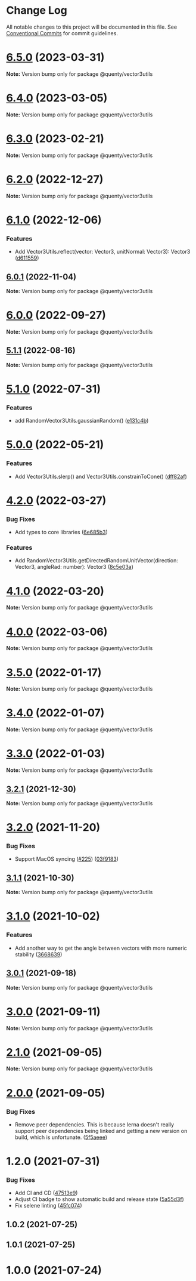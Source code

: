 # Change Log

All notable changes to this project will be documented in this file.
See [Conventional Commits](https://conventionalcommits.org) for commit guidelines.

# [6.5.0](https://github.com/Quenty/NevermoreEngine/compare/@quenty/vector3utils@6.4.0...@quenty/vector3utils@6.5.0) (2023-03-31)

**Note:** Version bump only for package @quenty/vector3utils





# [6.4.0](https://github.com/Quenty/NevermoreEngine/compare/@quenty/vector3utils@6.3.0...@quenty/vector3utils@6.4.0) (2023-03-05)

**Note:** Version bump only for package @quenty/vector3utils





# [6.3.0](https://github.com/Quenty/NevermoreEngine/compare/@quenty/vector3utils@6.2.0...@quenty/vector3utils@6.3.0) (2023-02-21)

**Note:** Version bump only for package @quenty/vector3utils





# [6.2.0](https://github.com/Quenty/NevermoreEngine/compare/@quenty/vector3utils@6.1.0...@quenty/vector3utils@6.2.0) (2022-12-27)

**Note:** Version bump only for package @quenty/vector3utils





# [6.1.0](https://github.com/Quenty/NevermoreEngine/compare/@quenty/vector3utils@6.0.1...@quenty/vector3utils@6.1.0) (2022-12-06)


### Features

* Add Vector3Utils.reflect(vector: Vector3, unitNormal: Vector3): Vector3 ([d611559](https://github.com/Quenty/NevermoreEngine/commit/d6115599012be78d8f7498b1dbc6f1af10784821))





## [6.0.1](https://github.com/Quenty/NevermoreEngine/compare/@quenty/vector3utils@6.0.0...@quenty/vector3utils@6.0.1) (2022-11-04)

**Note:** Version bump only for package @quenty/vector3utils





# [6.0.0](https://github.com/Quenty/NevermoreEngine/compare/@quenty/vector3utils@5.1.1...@quenty/vector3utils@6.0.0) (2022-09-27)

**Note:** Version bump only for package @quenty/vector3utils





## [5.1.1](https://github.com/Quenty/NevermoreEngine/compare/@quenty/vector3utils@5.1.0...@quenty/vector3utils@5.1.1) (2022-08-16)

**Note:** Version bump only for package @quenty/vector3utils





# [5.1.0](https://github.com/Quenty/NevermoreEngine/compare/@quenty/vector3utils@5.0.0...@quenty/vector3utils@5.1.0) (2022-07-31)


### Features

* add RandomVector3Utils.gaussianRandom() ([e131c4b](https://github.com/Quenty/NevermoreEngine/commit/e131c4b1a657163dc81f871f3ad1c85148d7434c))





# [5.0.0](https://github.com/Quenty/NevermoreEngine/compare/@quenty/vector3utils@4.2.0...@quenty/vector3utils@5.0.0) (2022-05-21)


### Features

* Add Vector3Utils.slerp() and Vector3Utils.constrainToCone() ([dff82af](https://github.com/Quenty/NevermoreEngine/commit/dff82afeabd56a4c85e8143683be71cbbe8a2bbf))





# [4.2.0](https://github.com/Quenty/NevermoreEngine/compare/@quenty/vector3utils@4.1.0...@quenty/vector3utils@4.2.0) (2022-03-27)


### Bug Fixes

* Add types to core libraries ([6e685b3](https://github.com/Quenty/NevermoreEngine/commit/6e685b3cfbcd3816d15962769a4310a1ec57fb7e))


### Features

* Add RandomVector3Utils.getDirectedRandomUnitVector(direction: Vector3, angleRad: number): Vector3 ([8c5e03a](https://github.com/Quenty/NevermoreEngine/commit/8c5e03a0917b2fdf978890dd508dfdcceca7643b))





# [4.1.0](https://github.com/Quenty/NevermoreEngine/compare/@quenty/vector3utils@4.0.0...@quenty/vector3utils@4.1.0) (2022-03-20)

**Note:** Version bump only for package @quenty/vector3utils





# [4.0.0](https://github.com/Quenty/NevermoreEngine/compare/@quenty/vector3utils@3.5.0...@quenty/vector3utils@4.0.0) (2022-03-06)

**Note:** Version bump only for package @quenty/vector3utils





# [3.5.0](https://github.com/Quenty/NevermoreEngine/compare/@quenty/vector3utils@3.4.0...@quenty/vector3utils@3.5.0) (2022-01-17)

**Note:** Version bump only for package @quenty/vector3utils





# [3.4.0](https://github.com/Quenty/NevermoreEngine/compare/@quenty/vector3utils@3.3.0...@quenty/vector3utils@3.4.0) (2022-01-07)

**Note:** Version bump only for package @quenty/vector3utils





# [3.3.0](https://github.com/Quenty/NevermoreEngine/compare/@quenty/vector3utils@3.2.1...@quenty/vector3utils@3.3.0) (2022-01-03)

**Note:** Version bump only for package @quenty/vector3utils





## [3.2.1](https://github.com/Quenty/NevermoreEngine/compare/@quenty/vector3utils@3.2.0...@quenty/vector3utils@3.2.1) (2021-12-30)

**Note:** Version bump only for package @quenty/vector3utils





# [3.2.0](https://github.com/Quenty/NevermoreEngine/compare/@quenty/vector3utils@3.1.1...@quenty/vector3utils@3.2.0) (2021-11-20)


### Bug Fixes

* Support MacOS syncing ([#225](https://github.com/Quenty/NevermoreEngine/issues/225)) ([03f9183](https://github.com/Quenty/NevermoreEngine/commit/03f918392c6a5bdd33f8a17c38de371d1e06c67a))





## [3.1.1](https://github.com/Quenty/NevermoreEngine/compare/@quenty/vector3utils@3.1.0...@quenty/vector3utils@3.1.1) (2021-10-30)

**Note:** Version bump only for package @quenty/vector3utils





# [3.1.0](https://github.com/Quenty/NevermoreEngine/compare/@quenty/vector3utils@3.0.1...@quenty/vector3utils@3.1.0) (2021-10-02)


### Features

* Add another way to get the angle between vectors with more numeric stability ([3668639](https://github.com/Quenty/NevermoreEngine/commit/36686390e7d151ef439db47303a7fb63e554ede5))





## [3.0.1](https://github.com/Quenty/NevermoreEngine/compare/@quenty/vector3utils@3.0.0...@quenty/vector3utils@3.0.1) (2021-09-18)

**Note:** Version bump only for package @quenty/vector3utils





# [3.0.0](https://github.com/Quenty/NevermoreEngine/compare/@quenty/vector3utils@2.1.0...@quenty/vector3utils@3.0.0) (2021-09-11)

**Note:** Version bump only for package @quenty/vector3utils





# [2.1.0](https://github.com/Quenty/NevermoreEngine/compare/@quenty/vector3utils@2.0.0...@quenty/vector3utils@2.1.0) (2021-09-05)

**Note:** Version bump only for package @quenty/vector3utils





# [2.0.0](https://github.com/Quenty/NevermoreEngine/compare/@quenty/vector3utils@1.2.0...@quenty/vector3utils@2.0.0) (2021-09-05)


### Bug Fixes

* Remove peer dependencies. This is because lerna doesn't really support peer dependencies being linked and getting a new version on build, which is unfortunate. ([5f5aeee](https://github.com/Quenty/NevermoreEngine/commit/5f5aeeea8de9975435309e53679f0ef7064f9dd0))





# 1.2.0 (2021-07-31)


### Bug Fixes

* Add CI and CD ([47513e9](https://github.com/Quenty/NevermoreEngine/commit/47513e9b568162707534af132396dd8756947dd3))
* Adjust CI badge to show automatic build and release state ([5a55d3f](https://github.com/Quenty/NevermoreEngine/commit/5a55d3f19bf8d66a760d67da9b56ed47fab74656))
* Fix selene linting ([45fc074](https://github.com/Quenty/NevermoreEngine/commit/45fc07489ee59127ac6582689f19a0e87c1e5b5a))



## 1.0.2 (2021-07-25)



## 1.0.1 (2021-07-25)



# 1.0.0 (2021-07-24)
